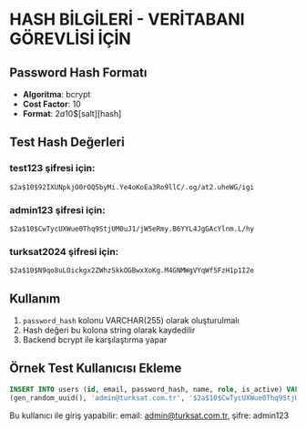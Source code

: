 # HASH BİLGİLERİ - VERİTABANI GÖREVLİSİ İÇİN

## Password Hash Formatı
- **Algoritma**: bcrypt 
- **Cost Factor**: 10
- **Format**: $2a$10$[salt][hash]

## Test Hash Değerleri

### test123 şifresi için:
```
$2a$10$92IXUNpkjO0rOQ5byMi.Ye4oKoEa3Ro9llC/.og/at2.uheWG/igi
```

### admin123 şifresi için:
```
$2a$10$CwTycUXWue0Thq9StjUM0uJ1/jW5eRmy.B6YYL4JgGAcYlnm.L/hy
```

### turksat2024 şifresi için:
```
$2a$10$N9qo8uLOickgx2ZWhzSkkOGBwxXoKg.M4GNMWgVYqWf5FzH1p1I2e
```

## Kullanım
1. `password_hash` kolonu VARCHAR(255) olarak oluşturulmalı
2. Hash değeri bu kolona string olarak kaydedilir
3. Backend bcrypt ile karşılaştırma yapar

## Örnek Test Kullanıcısı Ekleme
```sql
INSERT INTO users (id, email, password_hash, name, role, is_active) VALUES 
(gen_random_uuid(), 'admin@turksat.com.tr', '$2a$10$CwTycUXWue0Thq9StjUM0uJ1/jW5eRmy.B6YYL4JgGAcYlnm.L/hy', 'Admin User', 'admin', true);
```

Bu kullanıcı ile giriş yapabilir: email: admin@turksat.com.tr, şifre: admin123 